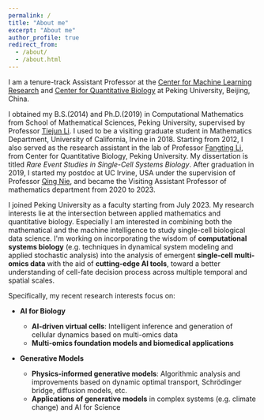 ```yaml
---
permalink: /
title: "About me"
excerpt: "About me"
author_profile: true
redirect_from:
  - /about/
  - /about.html
---
```

I am a tenure-track Assistant Professor at the [Center for Machine Learning Research](https://cmlr.pku.edu.cn/About/Introduction/index.htm) and [Center for Quantitative Biology](https://cqb.pku.edu.cn/info/1002/2869.htm) at Peking University, Beijing, China.

I obtained my B.S.(2014) and Ph.D.(2019) in Computational Mathematics from School of Mathematical Sciences, Peking University, supervised by Professor [Tiejun Li](http://dsec.pku.edu.cn/~tieli/). I used to be a visiting graduate student in Mathematics Department, University of California, Irvine in 2018. Starting from 2012, I also served as the research assistant in the lab of Professor [Fangting Li](https://www.researchgate.net/profile/Fangting_Li), from Center for Quantitative Biology, Peking University. My dissertation is titled *Rare Event Studies in Single-Cell Systems Biology*. After graduation in 2019, I started my postdoc at UC Irvine, USA under the supervision of Professor [Qing Nie](https://faculty.sites.uci.edu/qnie/), and became the Visiting Assistant Professor of mathematics department from 2020 to 2023.

I joined Peking University as a faculty starting from July 2023. My research interests lie at the intersection between applied mathematics and quantitative biology. Especially I am interested in combining both the mathematical and the machine intelligence to study single-cell biological data science. I'm working on incorporating the wisdom of **computational systems biology** (e.g. techniques in dynamical system modeling and applied stochastic analysis) into the analysis of emergent **single-cell multi-omics data** with the aid of **cutting-edge AI tools**, toward a better understanding of cell-fate decision process across multiple temporal and spatial scales.

Specifically, my recent research interests focus on:

- **AI for Biology**
  - **AI-driven virtual cells**: Intelligent inference and generation of cellular dynamics based on multi-omics data
  - **Multi-omics foundation models and biomedical applications**

- **Generative Models**
  - **Physics-informed generative models**: Algorithmic analysis and improvements based on dynamic optimal transport, Schrödinger bridge, diffusion models, etc.
  - **Applications of generative models** in complex systems (e.g. climate change) and AI for Science
